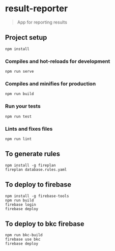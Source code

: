 # result-reporter

> App for reporting results

## Project setup
```
npm install
```

### Compiles and hot-reloads for development
```
npm run serve
```

### Compiles and minifies for production
```
npm run build
```

### Run your tests
```
npm run test
```

### Lints and fixes files
```
npm run lint
```

## To generate rules
```
npm install -g fireplan
fireplan database.rules.yaml
```

## To deploy to firebase
```
npm install -g firebase-tools
npm run build
firebase login
firebase deploy
```

## To deploy to bkc firebase
```
npm run bkc-build
firebase use bkc
firebase deploy
```
